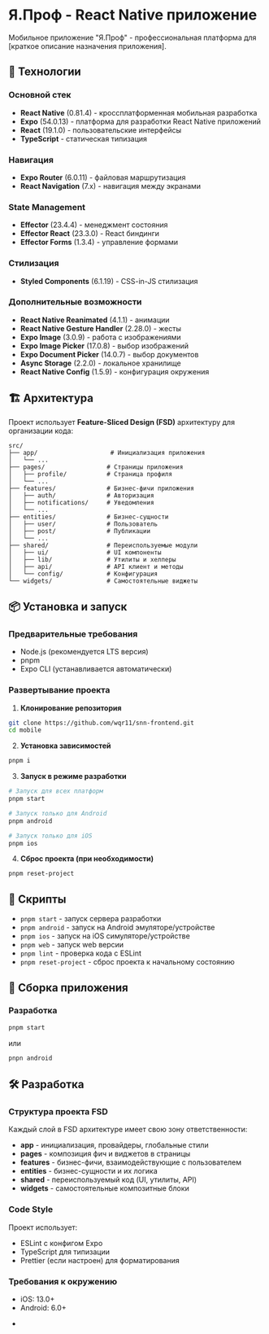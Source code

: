 # Я.Проф - React Native приложение

Мобильное приложение "Я.Проф" - профессиональная платформа для [краткое описание назначения приложения].

## 🚀 Технологии

### Основной стек
- **React Native** (0.81.4) - кроссплатформенная мобильная разработка
- **Expo** (54.0.13) - платформа для разработки React Native приложений
- **React** (19.1.0) - пользовательские интерфейсы
- **TypeScript** - статическая типизация

### Навигация
- **Expo Router** (6.0.11) - файловая маршрутизация
- **React Navigation** (7.x) - навигация между экранами

### State Management
- **Effector** (23.4.4) - менеджмент состояния
- **Effector React** (23.3.0) - React биндинги
- **Effector Forms** (1.3.4) - управление формами

### Стилизация
- **Styled Components** (6.1.19) - CSS-in-JS стилизация

### Дополнительные возможности
- **React Native Reanimated** (4.1.1) - анимации
- **React Native Gesture Handler** (2.28.0) - жесты
- **Expo Image** (3.0.9) - работа с изображениями
- **Expo Image Picker** (17.0.8) - выбор изображений
- **Expo Document Picker** (14.0.7) - выбор документов
- **Async Storage** (2.2.0) - локальное хранилище
- **React Native Config** (1.5.9) - конфигурация окружения

## 🏗 Архитектура

Проект использует **Feature-Sliced Design (FSD)** архитектуру для организации кода:

```
src/
├── app/                    # Инициализация приложения
│   └── ...
├── pages/                 # Страницы приложения
│   ├── profile/           # Страница профиля
│   └── ...
├── features/              # Бизнес-фичи приложения
│   ├── auth/              # Авторизация
│   ├── notifications/     # Уведомления
│   └── ...
├── entities/              # Бизнес-сущности
│   ├── user/              # Пользователь
│   ├── post/              # Публикации
│   └── ...
├── shared/                # Переиспользуемые модули
│   ├── ui/                # UI компоненты
│   ├── lib/               # Утилиты и хелперы
│   ├── api/               # API клиент и методы
│   └── config/            # Конфигурация
└── widgets/               # Самостоятельные виджеты
```

## 📦 Установка и запуск

### Предварительные требования
- Node.js (рекомендуется LTS версия)
- pnpm
- Expo CLI (устанавливается автоматически)

### Развертывание проекта

1. **Клонирование репозитория**
```bash
git clone https://github.com/wqr11/snn-frontend.git
cd mobile
```

2. **Установка зависимостей**
```bash
pnpm i
```

3. **Запуск в режиме разработки**
```bash
# Запуск для всех платформ
pnpm start

# Запуск только для Android
pnpm android

# Запуск только для iOS
pnpm ios
```

4. **Сброс проекта (при необходимости)**
```bash
pnpm reset-project
```

## 🔧 Скрипты

- `pnpm start` - запуск сервера разработки
- `pnpm android` - запуск на Android эмуляторе/устройстве
- `pnpm ios` - запуск на iOS симуляторе/устройстве
- `pnpm web` - запуск web версии
- `pnpm lint` - проверка кода с ESLint
- `pnpm reset-project` - сброс проекта к начальному состоянию

## 📱 Сборка приложения

### Разработка
```bash
pnpm start
```
или
```bash
pnpn android
```

## 🛠 Разработка

### Структура проекта FSD

Каждый слой в FSD архитектуре имеет свою зону ответственности:

- **app** - инициализация, провайдеры, глобальные стили
- **pages** - композиция фич и виджетов в страницы
- **features** - бизнес-фичи, взаимодействующие с пользователем
- **entities** - бизнес-сущности и их логика
- **shared** - переиспользуемый код (UI, утилиты, API)
- **widgets** - самостоятельные композитные блоки

### Code Style

Проект использует:
- ESLint с конфигом Expo
- TypeScript для типизации
- Prettier (если настроен) для форматирования

### Требования к окружению
- iOS: 13.0+
- Android: 6.0+
*
